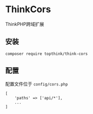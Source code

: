 # ThinkCors

ThinkPHP跨域扩展

## 安装

```
composer require topthink/think-cors
```

## 配置

配置文件位于 `config/cors.php`

```
[
    'paths' => ['api/*'],
    ...
]
```
